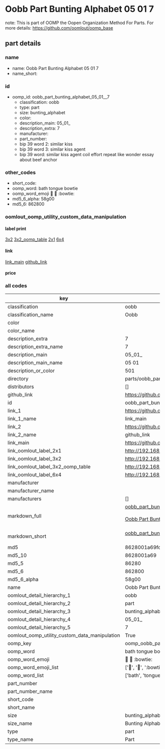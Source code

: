 # Oobb Part Bunting Alphabet 05 01  7  

note: This is part of OOMP the Oopen Organization Method For Parts. For more details: https://github.com/oomlout/oomp_base

##  part details





### name
* name: Oobb Part Bunting Alphabet 05 01  7
* name_short: 
### id
* oomp_id: oobb_part_bunting_alphabet_05_01__7
  * classification: oobb
  * type: part
  * size: bunting_alphabet
  * color: 
  * description_main: 05_01_
  * description_extra: 7
  * manufacturer: 
  * part_number: 
  * bip 39 word 2: similar kiss
  * bip 39 word 3: similar kiss agent
  * bip 39 word: similar kiss agent coil effort repeat like wonder essay about beef anchor

### other_codes
* short_code: 
* oomp_word: bath tongue bowtie
* oomp_word_emoji :bath: :tongue: :bowtie:
* md5_6_alpha: 58g00
* md5_6: 862800






### oomlout_oomp_utility_custom_data_manipulation
#### label print
[3x2](http://192.168.1.245:1112/?label=oomp%2058g00)
[3x2_oomp_table](http://192.168.1.107:1112/?label=oomp%2058g00)
[2x1](http://192.168.1.242:1112/?label=oomp%2058g00)
[6x4](http://192.168.1.55:1112/?label=oomp%2058g00)    

#### link

[link_main](https://github.com/oomlout/oomlout_oomp_current_version_messy/tree/main/parts/oobb_part_bunting_alphabet_05_01__7) [github_link](https://github.com/oomlout/oomlout_oomp_part_src/tree/main/parts/oobb_part_bunting_alphabet_05_01__7)                             

#### price







### all codes 
| key | value |  
| --- | --- |  
| classification | oobb |  
| classification_name | Oobb |  
| color |  |  
| color_name |  |  
| description_extra | 7 |  
| description_extra_name | 7 |  
| description_main | 05_01_ |  
| description_main_name | 05 01  |  
| description_or_color | 501 |  
| directory | parts/oobb_part_bunting_alphabet_05_01__7 |  
| distributors | [] |  
| github_link | https://github.com/oomlout/oomlout_oomp_part_src/tree/main/parts/oobb_part_bunting_alphabet_05_01__7 |  
| id | oobb_part_bunting_alphabet_05_01__7 |  
| link_1 | https://github.com/oomlout/oomlout_oomp_current_version_messy/tree/main/parts/oobb_part_bunting_alphabet_05_01__7 |  
| link_1_name | link_main |  
| link_2 | https://github.com/oomlout/oomlout_oomp_part_src/tree/main/parts/oobb_part_bunting_alphabet_05_01__7 |  
| link_2_name | github_link |  
| link_main | https://github.com/oomlout/oomlout_oomp_current_version_messy/tree/main/parts/oobb_part_bunting_alphabet_05_01__7 |  
| link_oomlout_label_2x1 | http://192.168.1.242:1112/?label=oomp%2058g00 |  
| link_oomlout_label_3x2 | http://192.168.1.245:1112/?label=oomp%2058g00 |  
| link_oomlout_label_3x2_oomp_table | http://192.168.1.107:1112/?label=oomp%2058g00 |  
| link_oomlout_label_6x4 | http://192.168.1.55:1112/?label=oomp%2058g00 |  
| manufacturer |  |  
| manufacturer_name |  |  
| manufacturers | [] |  
| markdown_full | [oobb_part_bunting_alphabet_05_01__7](https://github.com/oomlout/oomlout_oomp_current_version_messy/tree/main/parts/oobb_part_bunting_alphabet_05_01__7)<br>[](https://github.com/oomlout/oomlout_oomp_current_version_messy/tree/main/parts/oobb_part_bunting_alphabet_05_01__7)<br>[Oobb Part Bunting Alphabet 05 01  7](https://github.com/oomlout/oomlout_oomp_current_version_messy/tree/main/parts/oobb_part_bunting_alphabet_05_01__7)<br><br> |  
| markdown_short | [oobb_part_bunting_alphabet_05_01__7](https://github.com/oomlout/oomlout_oomp_current_version_messy/tree/main/parts/oobb_part_bunting_alphabet_05_01__7)<br><br> |  
| md5 | 8628001a69fd1036daa352d409deb647 |  
| md5_10 | 8628001a69 |  
| md5_5 | 86280 |  
| md5_6 | 862800 |  
| md5_6_alpha | 58g00 |  
| name | Oobb Part Bunting Alphabet 05 01  7 |  
| oomlout_detail_hierarchy_1 | oobb |  
| oomlout_detail_hierarchy_2 | part |  
| oomlout_detail_hierarchy_3 | bunting_alphabet |  
| oomlout_detail_hierarchy_4 | 05_01_ |  
| oomlout_detail_hierarchy_5 | 7 |  
| oomlout_oomp_utility_custom_data_manipulation | True |  
| oomp_key | oomp_oobb_part_bunting_alphabet_05_01__7 |  
| oomp_word | bath tongue bowtie |  
| oomp_word_emoji | :bath: :tongue: :bowtie: |  
| oomp_word_emoji_list | [':bath:', ':tongue:', ':bowtie:'] |  
| oomp_word_list | ['bath', 'tongue', 'bowtie'] |  
| part_number |  |  
| part_number_name |  |  
| short_code |  |  
| short_name |  |  
| size | bunting_alphabet |  
| size_name | Bunting Alphabet |  
| type | part |  
| type_name | Part |  
